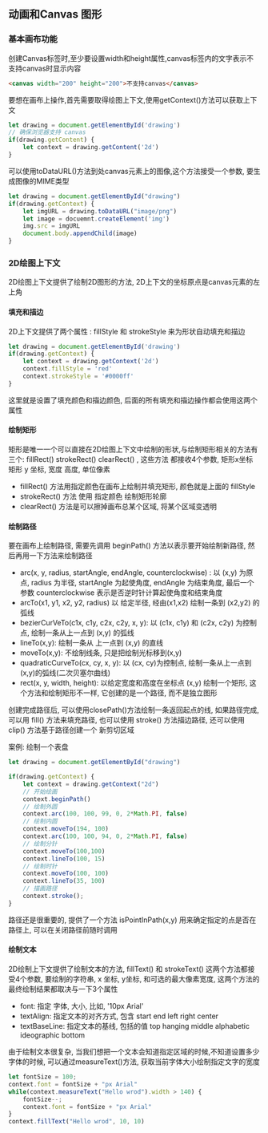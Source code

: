 ## 动画和Canvas 图形

### 基本画布功能

创建Canvas标签时,至少要设置width和height属性,canvas标签内的文字表示不支持canvas时显示内容

```html
<canvas width="200" height="200">不支持canvas</canvas>
```

要想在画布上操作,首先需要取得绘图上下文,使用getContext()方法可以获取上下文

```js
let drawing = document.getElementById('drawing')
// 确保浏览器支持 canvas
if(drawing.getContent) {
    let context = drawing.getContent('2d')
}
```

可以使用toDataURL()方法到处canvas元素上的图像,这个方法接受一个参数, 要生成图像的MIME类型

```js
let drawing = document.getElementById("drawing")
if(drawing.getContext) {
    let imgURL = drawing.toDataURL("image/png")
    let image = docuemnt.createElement('img')
    img.src = imgURL
    document.body.appendChild(image)
}
```



### 2D绘图上下文

2D绘图上下文提供了绘制2D图形的方法, 2D上下文的坐标原点是canvas元素的左上角

#### 填充和描边

2D上下文提供了两个属性 :  fillStyle 和 strokeStyle 来为形状自动填充和描边

```js
let drawing = document.getElementById('drawing')
if(drawing.getContext) {
    let context = drawing.getContext('2d')
    context.fillStyle = 'red'
    context.strokeStyle = '#0000ff'
}
```

这里就是设置了填充颜色和描边颜色, 后面的所有填充和描边操作都会使用这两个属性

#### 绘制矩形

矩形是唯一一个可以直接在2D绘图上下文中绘制的形状,与绘制矩形相关的方法有三个: fillRect() strokeRect() clearRect() , 这些方法 都接收4个参数, 矩形x坐标 矩形 y 坐标, 宽度 高度, 单位像素

+ fillRect()  方法用指定颜色在画布上绘制并填充矩形, 颜色就是上面的 fillStyle
+ strokeRect() 方法 使用 指定颜色 绘制矩形轮廓
+ clearRect() 方法是可以擦掉画布总某个区域, 将某个区域变透明

#### 绘制路径

要在画布上绘制路径, 需要先调用 beginPath() 方法以表示要开始绘制新路径, 然后再用一下方法来绘制路径

+ arc(x, y, radius, startAngle, endAngle, counterclockwise) : 以 (x,y) 为原点, radius 为半径, startAngle 为起使角度, endAngle 为结束角度,  最后一个参数 counterclockwise 表示是否逆时针计算起使角度和结束角度
+ arcTo(x1, y1, x2, y2, radius) 以 给定半径, 经由(x1,x2) 绘制一条到 (x2,y2) 的弧线
+ bezierCurVeTo(c1x, c1y, c2x, c2y, x, y):  以 (c1x, c1y) 和 (c2x, c2y) 为控制点, 绘制一条从上一点到 (x,y) 的弧线
+ lineTo(x,y): 绘制一条从 上一点到 (x,y) 的直线
+ moveTo(x,y): 不绘制线条, 只是把绘制光标移到(x,y)
+ quadraticCurveTo(cx, cy, x, y): 以 (cx, cy)为控制点, 绘制一条从上一点到 (x,y)的弧线(二次贝塞尔曲线)
+ rect(x, y, width, height):  以给定宽度和高度在坐标点 (x,y) 绘制一个矩形, 这个方法和绘制矩形不一样, 它创建的是一个路径, 而不是独立图形

创建完成路径后, 可以使用closePath()方法绘制一条返回起点的线, 如果路径完成, 可以用 fill() 方法来填充路径, 也可以使用 stroke() 方法描边路径, 还可以使用 clip() 方法基于路径创建一个 新剪切区域

案例: 绘制一个表盘

```js
let drawing = document.getElementById("drawing")

if(drawing.getContext) {
    let context = drawing.getContext("2d")
    // 开始绘画
    context.beginPath()
    // 绘制外圆
    context.arc(100, 100, 99, 0, 2*Math.PI, false)
    // 绘制内圆
    context.moveTo(194, 100)
    context.arc(100, 100, 94, 0, 2*Math.PI, false)
    // 绘制分针
    context.moveTo(100,100)
    context.lineTo(100, 15)
    // 绘制时针
    context.moveTo(100, 100)
    context.lineTo(35, 100)
    // 描画路径
    context.stroke();
}
```

路径还是很重要的, 提供了一个方法 isPointInPath(x,y) 用来确定指定的点是否在路径上, 可以在关闭路径前随时调用

#### 绘制文本

2D绘制上下文提供了绘制文本的方法, fillText() 和 strokeText() 这两个方法都接受4个参数, 要绘制的字符串, x 坐标, y坐标, 和可选的最大像素宽度, 这两个方法的最终绘制结果都取决与一下3个属性

+ font: 指定 字体, 大小,  比如,  '10px Arial'
+ textAlign: 指定文本的对齐方式, 包含  start  end  left right center
+ textBaseLine: 指定文本的基线, 包括的值  top  hanging middle alphabetic  ideographic bottom

由于绘制文本很复杂, 当我们想把一个文本会知道指定区域的时候,不知道设置多少字体的时候, 可以通过measureText()方法, 获取当前字体大小绘制指定文字的宽度

```js
let fontSize = 100;
context.font = fontSize + "px Arial"
while(context.measureText("Hello wrod").width > 140) {
    fontSize--;
    context.font = fontSize + "px Arial"
}
context.fillText("Hello wrod", 10, 10)
```



